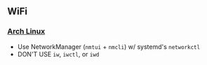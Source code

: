 ## WiFi

### [Arch Linux](https://wiki.archlinux.org/title/Network_configuration)

- Use NetworkManager (`nmtui` + `nmcli`) w/ systemd's `networkctl`
- DON'T USE `iw`, `iwctl`, or `iwd`
